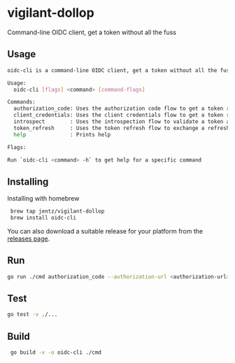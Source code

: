 # vigilant-dollop
Command-line OIDC client, get a token without all the fuss

## Usage

```bash
oidc-cli is a command-line OIDC client, get a token without all the fuss

Usage:
  oidc-cli [flags] <command> [command-flags]

Commands:
  authorization_code: Uses the authorization code flow to get a token response
  client_credentials: Uses the client credentials flow to get a token response
  introspect        : Uses the introspection flow to validate a token and fetch the associated claims
  token_refresh     : Uses the token refresh flow to exchange a refresh token and obtain new tokens
  help              : Prints help

Flags:

Run `oidc-cli <command> -h` to get help for a specific command
```

## Installing

Installing with homebrew
```bash
 brew tap jentz/vigilant-dollop
 brew install oidc-cli
 ```

You can also download a suitable release for your platform from the [releases page](https://github.com/jentz/vigilant-dollop/releases).

## Run

```bash
go run ./cmd authorization_code --authorization-url <authorization-url> --token-url <token-url> --client-id <client-id> --client-secret <client-secret> --scopes "openid profile"
```

## Test

```bash
go test -v ./...
```
    
## Build

```bash
 go build -v -o oidc-cli ./cmd
```

